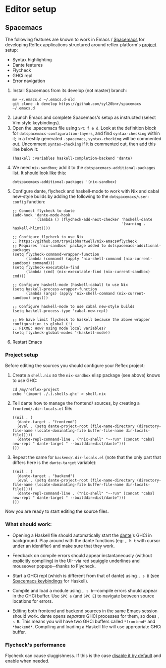 # Editor setup

## Spacemacs

The following features are known to work in Emacs / [Spacemacs](https://github.com/syl20bnr/spacemacs) for developing Reflex applications structured around reflex-platform's [project](project-development.md) setup:

- Syntax highlighting
- Dante features
- Flycheck
- GHCi repl
- Error navigation

1. Install Spacemacs from its develop (not master) branch:
   ```
   mv ~/.emacs.d ~/.emacs.d-old
   git clone -b develop https://github.com/syl20bnr/spacemacs ~/.emacs.d
   ```
1. Launch Emacs and complete Spacemacs's setup as instructed (select Vim style keybindings).
1. Open the .spacemacs file using `SPC f e d`.   Look at the definition block for `dotspacemacs-configuration-layers`, and find `syntax-checking` within it; in a freshly generated `.spacemacs`, `syntax-checking` will be commented out.  Uncomment `syntax-checking` if it is commented out, then add this line below it:
   ```elisp
   (haskell :variables haskell-completion-backend 'dante)
   ```
1. We need `nix-sandbox`; add it to the `dotspacemacs-additional-packages` list. It should look like this:
   ```elisp
   dotspacemacs-additional-packages '(nix-sandbox)
   ```
1. Configure dante, flycheck and haskell-mode to work with Nix and cabal new-style builds by adding the following to the `dotspacemacs/user-config` function:
   ```elisp
   ;; Connect flycheck to dante
   (add-hook 'dante-mode-hook
             '(lambda () (flycheck-add-next-checker 'haskell-dante
                                                    '(warning . haskell-hlint))))
 
   ;; Configure flycheck to use Nix
   ;; https://github.com/travisbhartwell/nix-emacs#flycheck
   ;; Requires `nix-sandbox` package added to dotspacemacs-additional-packages
   (setq flycheck-command-wrapper-function
         (lambda (command) (apply 'nix-shell-command (nix-current-sandbox) command)))
   (setq flycheck-executable-find
         (lambda (cmd) (nix-executable-find (nix-current-sandbox) cmd)))
 
   ;; Configure haskell-mode (haskell-cabal) to use Nix
   (setq haskell-process-wrapper-function
         (lambda (args) (apply 'nix-shell-command (nix-current-sandbox) args)))
 
   ;; Configure haskell-mode to use cabal new-style builds
   (setq haskell-process-type 'cabal-new-repl)
 
   ;; We have limit flycheck to haskell because the above wrapper configuration is global (!)
   ;; FIXME: How? Using mode local variables?
   (setq flycheck-global-modes '(haskell-mode))
   ```
1. Restart Emacs

### Project setup

Before editing the sources you should configure your Reflex project:

1. Create a `shell.nix` so the `nix-sandbox` elisp package (see above) knows to use GHC:
   ```
   cd /my/reflex-project
   echo '(import ./.).shells.ghc' > shell.nix
   ```
1. Tell dante how to manage the frontend/ sources, by creating a `frontend/.dir-locals.el` file:
   ```elisp
   ((nil . (
     (dante-target . "frontend")
     (eval . (setq dante-project-root (file-name-directory (directory-file-name (locate-dominating-file buffer-file-name dir-locals-file)))))
     (dante-repl-command-line . ("nix-shell" "--run" (concat "cabal new-repl " dante-target " --builddir=dist/dante")))
   )))
   ```
1. Repeat the same for `backend/.dir-locals.el` (note that the only part that differs here is the `dante-target` variable):
   ```elisp
   ((nil . (
     (dante-target . "backend")
     (eval . (setq dante-project-root (file-name-directory (directory-file-name (locate-dominating-file buffer-file-name dir-locals-file)))))
     (dante-repl-command-line . ("nix-shell" "--run" (concat "cabal new-repl " dante-target " --builddir=dist/dante")))
   )))
   ```

Now you are ready to start editing the source files.

### What should work:

- Opening a Haskell file should automatically start the [dante](https://github.com/jyp/dante)'s GHCi in background. Play around with the dante functions (eg: `, h t` with cursor under an identifier) and make sure that they work.

- Feedback on compile errors should appear instantaneously (without explicitly compiling) in the UI--via red squiggle underlines and mouseover popups--thanks to Flycheck.

- Start a GHCi repl (which is different from that of dante) using `, s B` (see [Spacemacs keybindings](https://github.com/syl20bnr/spacemacs/tree/master/layers/%2Blang/haskell#key-bindings) for Haskell). 

- Compile and load a module using `, s b`--compile errors should appear in the GHCi buffer. Use `SPC e` (and `SPC E`) to navigate between source locations for errors.

- Editing both frontend and backend sources in the same Emacs session should work. dante opens *separate* GHCi processes for them, so does `, s B`. This means you will have two GHCi buffers called `*frontend*` and `*backend*`. Compiling and loading a Haskell file will use appropriate GHCi buffer.

### Flycheck's performance

Flycheck can cause sluggishness. If this is the case [disable it by default](https://github.com/syl20bnr/spacemacs/tree/develop/layers/%2Bcheckers/syntax-checking#disabling-by-default) and enable when needed.
